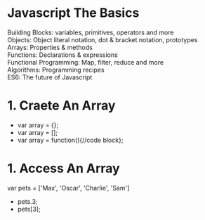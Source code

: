 # Javascript The Basics

Building Blocks: variables, primitives, operators and more <br/>
Objects: Object literal notation, dot & bracket notation, prototypes <br/>
Arrays: Properties & methods <br/>
Functions: Declarations & expressions <br/>
Functional Programming: Map, filter, reduce and more <br/>
Algorithms: Programming recipes <br/>
ES6: The future of Javascript<br/>

# 1. Craete An Array
- var array = {};
- var array = [];
- var array = function(){//code block};

# 1. Access An Array
var pets = ['Max', 'Oscar', 'Charlie', 'Sam']
- pets.3;
- pets[3];
